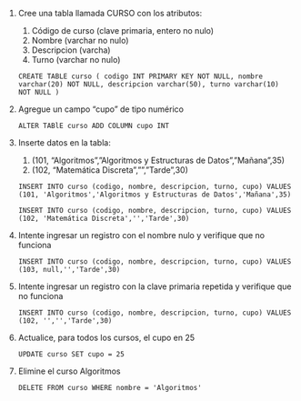 1. Cree una tabla llamada CURSO con los atributos:
    1. Código de curso (clave primaria, entero no nulo)
    2. Nombre (varchar no nulo)
    3. Descripcion (varcha)
    4. Turno (varchar no nulo)

    `CREATE TABLE curso (
        codigo INT PRIMARY KEY NOT NULL,
        nombre varchar(20) NOT NULL,
        descripcion varchar(50),
        turno varchar(10) NOT NULL
    )`



2. Agregue un campo “cupo” de tipo numérico

    `ALTER TABlE curso
    ADD COLUMN cupo INT`



3. Inserte datos en la tabla:
    1. (101, “Algoritmos”,”Algoritmos y Estructuras de Datos”,”Mañana”,35)
    2. (102, “Matemática Discreta”,””,”Tarde”,30)

    `INSERT INTO curso (codigo, nombre, descripcion, turno, cupo)
    VALUES (101, 'Algoritmos','Algoritmos y Estructuras de Datos','Mañana',35)`

    `INSERT INTO curso (codigo, nombre, descripcion, turno, cupo)
    VALUES (102, 'Matemática Discreta','','Tarde',30)`



4. Intente ingresar un registro con el nombre nulo y verifique que no funciona

    `INSERT INTO curso (codigo, nombre, descripcion, turno, cupo)
    VALUES (103, null,'','Tarde',30)`



5. Intente ingresar un registro con la clave primaria repetida y verifique que no funciona

    `INSERT INTO curso (codigo, nombre, descripcion, turno, cupo)
    VALUES (102, '','','Tarde',30)`



6. Actualice, para todos los cursos, el cupo en 25

    `UPDATE curso
    SET cupo = 25`



7. Elimine el curso Algoritmos

    `DELETE FROM curso
    WHERE nombre = 'Algoritmos'`
